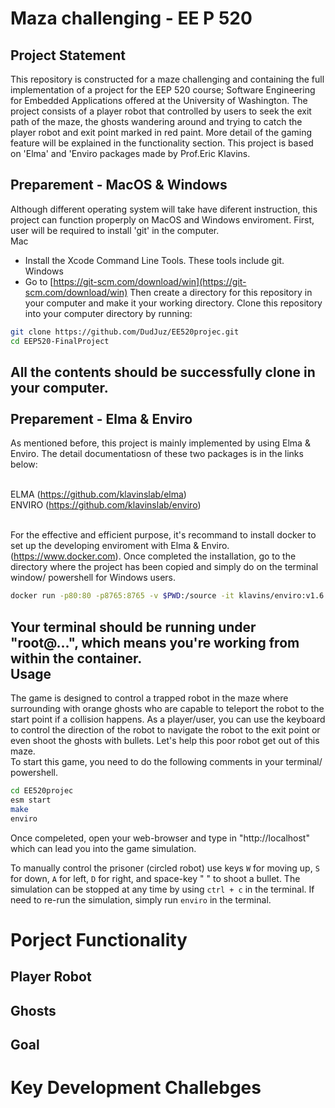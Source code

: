 # Maza challenging - EE P 520


Project Statement
---
This repository is constructed for a maze challenging and containing the full implementation of a project for the EEP 520 course; Software Engineering for Embedded Applications offered at the University of Washington. The project consists of a player robot that controlled by users to seek the exit path of the maze, the ghosts wandering around and trying to catch the player robot and exit point marked in red paint. More detail of the gaming feature will be explained in the functionality section. This project is based on 'Elma' and 'Enviro packages made by Prof.Eric Klavins.

Preparement - MacOS & Windows
---
Although different operating system will take have diferent instruction, this project can function properply on MacOS and Windows enviroment.
First, user will be required to install 'git' in the computer.<br />
Mac
- Install the Xcode Command Line Tools. These tools include git.<br />
Windows
- Go to [https://git-scm.com/download/win](https://git-scm.com/download/win)
Then create a directory for this repository in your computer and make it your working directory. Clone this repository into your computer directory by running:
```bash
git clone https://github.com/DudJuz/EE520projec.git
cd EEP520-FinalProject
```
All the contents should be successfully clone in your computer. <br />
<br />
Preparement - Elma & Enviro
---
As mentioned before, this project is mainly implemented by using Elma & Enviro. The detail documentatiosn of these two packages is in the links below: <br/><br />

ELMA   (https://github.com/klavinslab/elma)<br />
ENVIRO (https://github.com/klavinslab/enviro) <br /> <br />

For the effective and efficient purpose, it's recommand to install docker to set up the developing enviroment with Elma & Enviro. (https://www.docker.com).  Once completed the installation, go to the directory where the project has been copied and simply do on the terminal window/ powershell for Windows users. <br /> 
```bash
docker run -p80:80 -p8765:8765 -v $PWD:/source -it klavins/enviro:v1.6 bash
```
Your terminal should be running under "root@...", which means you're working from within the container.<br />
Usage
---
The game is designed to control a trapped robot in the maze where surrounding with orange ghosts who are capable to teleport the robot to the start point if a collision happens. As a player/user, you can use the keyboard to control the direction of the robot to navigate the robot to the exit point or even shoot the ghosts with bullets. Let's help this poor robot get out of this maze. <br />
To start this game, you need to do the following comments in your terminal/ powershell. <br /> 
```bash
cd EE520projec
esm start
make
enviro
```
Once compeleted, open your web-browser and type in "http://localhost" which can lead you into the game simulation. 

To manually control the prisoner (circled robot) use keys `W` for moving up, `S` for down, `A` for left, `D` for right, and space-key " " to shoot a bullet.
The simulation can be stopped at any time by using `ctrl + c` in the terminal. If need to re-run the simulation, simply run `enviro` in the terminal. 

Porject Functionality
===

Player Robot
---

Ghosts
---

Goal
---

Key Development Challebges
===

